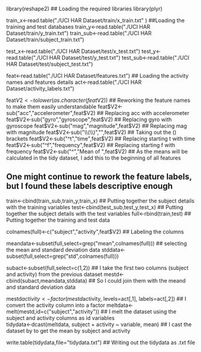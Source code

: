 
library(reshape2)               ## Loading the required libraries
library(plyr)

train_x<-read.table("./UCI HAR Dataset/train/x_train.txt" )           ##Loading the training and test databases
train_y<-read.table("./UCI HAR Dataset/train/y_train.txt")
train_sub<-read.table("./UCI HAR Dataset/train/subject_train.txt")

test_x<-read.table("./UCI HAR Dataset/test/x_test.txt")
test_y<-read.table("./UCI HAR Dataset/test/y_test.txt")
test_sub<-read.table("./UCI HAR Dataset/test/subject_test.txt")

feat<-read.table("./UCI HAR Dataset/features.txt")                     ## Loading the activity names and features details
act<-read.table("./UCI HAR Dataset/activity_labels.txt")

feat$V2<-tolower(as.character(feat$V2))               ## Reworking the feature names to make them easily understandable
feat$V2<-sub("acc","accelerometer",feat$V2)           ## Replacing acc with accelerometer
feat$V2<-sub("gyro","gyroscope",feat$V2)              ## Replacing gyro with gyroscope
feat$V2<-sub("mag","magnitude",feat$V2)               ## Replacing mag with magnitude
feat$V2<-sub("\\(\\)","",feat$V2)                     ## Taking out the () brackets
feat$V2<-sub("^t","time",feat$V2)                     ## Replacing starting t with time   
feat$V2<-sub("^f","frequency",feat$V2)                 ## Replacing starting f with frequency
feat$V2<-sub("^","Mean of ",feat$V2)                    ## As the means will be calculated in the tidy dataset, I add this to the beginning of all features
## One might continue to rework the feature labels, but I found these labels descriptive enough 

train<-cbind(train_sub,train_y,train_x)               ## Putting together the subject details with the training variables
test<-cbind(test_sub,test_y,test_x)                   ## Putting together the subject details with the test variables
full<-rbind(train,test)                               ## Putting together the training and test data

colnames(full)<-c("subject","activity",feat$V2)       ## Labeling the columns 

meandata<-subset(full,select=grep("mean",colnames(full)))    ## selecting the mean and standard deviation data
stddata<-subset(full,select=grep("std",colnames(full)))

subact<-subset(full,select=c(1,2))                    ## I take the first two columns (subject and activity) from the previous dataset
mestd<-cbind(subact,meandata,stddata)                 ## So I could join them with the meand and standard deviation data

mestd$activity<- factor(mestd$activity, levels=act[,1], labels=act[,2]) ## I convert the activity column into a factor
meltdata<-melt(mestd,id=c("subject","activity"))      ## I melt the dataset using the subject and activity columns as id variables      
tidydata<-dcast(meltdata, subject + activity ~ variable, mean) ## I cast the dataset by to get the mean by subject and activity

write.table(tidydata,file="tidydata.txt")               ## Writing out the tidydata as .txt file
